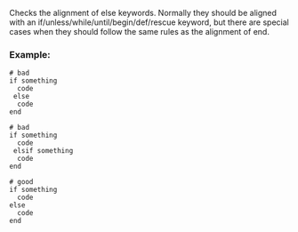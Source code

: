 Checks the alignment of else keywords. Normally they should
be aligned with an if/unless/while/until/begin/def/rescue keyword, but there
are special cases when they should follow the same rules as the
alignment of end.

### Example:
    # bad
    if something
      code
     else
      code
    end

    # bad
    if something
      code
     elsif something
      code
    end

    # good
    if something
      code
    else
      code
    end